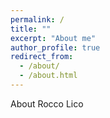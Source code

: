 ```yaml
---
permalink: /
title: ""
excerpt: "About me"
author_profile: true
redirect_from: 
  - /about/
  - /about.html
---
```


About Rocco Lico


